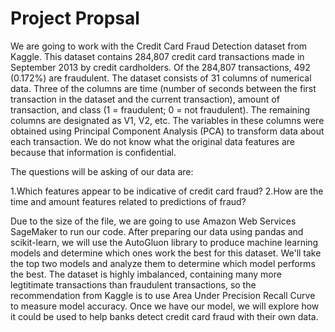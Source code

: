 # Project Propsal

We are going to work with the Credit Card Fraud Detection dataset from Kaggle. This dataset contains 284,807 credit card transactions made in September 2013 by credit cardholders. Of the 284,807 transactions, 492 (0.172%) are fraudulent. The dataset consists of 31 columns of numerical data. Three of the columns are time (number of seconds between the first transaction in the dataset and the current transaction), amount of transaction, and class (1 = fraudulent; 0 = not fraudulent). The remaining columns are designated as V1, V2, etc. The variables in these columns were obtained using Principal Component Analysis (PCA) to transform data about each transaction. We do not know what the original data features are because that information is confidential.

The questions will be asking of our data are:

1.Which features appear to be indicative of credit card fraud?
2.How are the time and amount features related to predictions of fraud?

Due to the size of the file, we are going to use Amazon Web Services SageMaker to run our code. After preparing our data using pandas and scikit-learn, we will use the AutoGluon library to produce machine learning models and determine which ones work the best for this dataset. We'll take the top two models and analyze them to determine which model performs the best. The dataset is highly imbalanced, containing many more legtitimate transactions than fraudulent transactions, so the recommendation from Kaggle is to use Area Under Precision Recall Curve to measure model accuracy. Once we have our model, we will explore how it could be used to help banks detect credit card fraud with their own data.
